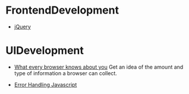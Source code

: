 # FrontendDevelopment


* [jQuery](https://github.com/ramyrams/FrontendDevelopment/blob/master/jquery.md) 



# UIDevelopment



* [What every browser knows about you](http://webkay.robinlinus.com/) Get an idea of the amount and type of information a browser can collect.


* [Error Handling Javascript](http://www.sitepoint.com/proper-error-handling-javascript/)

